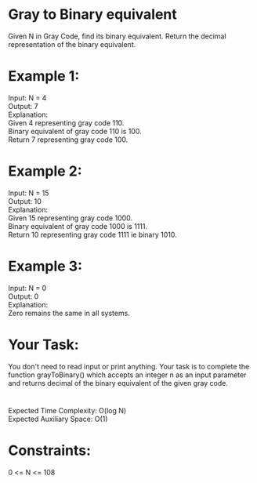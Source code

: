 # Gray to Binary equivalent

Given N in Gray Code, find its binary equivalent. Return the decimal representation of the binary equivalent.



# Example 1:

Input: N = 4  
Output: 7  
Explanation:  
Given 4 representing gray code 110.  
Binary equivalent of gray code 110 is 100.  
Return 7 representing gray code 100.  

# Example 2:

Input: N = 15  
Output: 10  
Explanation:  
Given 15 representing gray code 1000.  
Binary equivalent of gray code 1000 is 1111.  
Return 10 representing gray code 1111
ie binary 1010.  

# Example 3:

Input: N = 0  
Output: 0  
Explanation:   
Zero remains the same in all systems.  

# Your Task: 
You don't need to read input or print anything. Your task is to complete the function grayToBinary() which accepts an integer n as an input parameter and returns decimal of the binary equivalent of the given gray code. 

#
Expected Time Complexity: O(log N)  
Expected Auxiliary Space: O(1)

# Constraints:
0 <= N <= 108